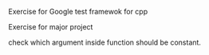 
Exercise for 
Google test framewok for cpp


Exercise for major project

check which argument inside function should be constant.